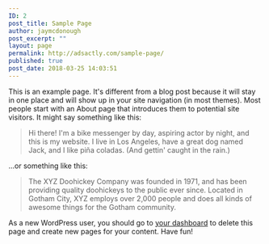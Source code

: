 ```yaml
---
ID: 2
post_title: Sample Page
author: jaymcdonough
post_excerpt: ""
layout: page
permalink: http://adsactly.com/sample-page/
published: true
post_date: 2018-03-25 14:03:51
---
```

This is an example page. It's different from a blog post because it will stay in one place and will show up in your site navigation (in most themes). Most people start with an About page that introduces them to potential site visitors. It might say something like this:

<blockquote>Hi there! I'm a bike messenger by day, aspiring actor by night, and this is my website. I live in Los Angeles, have a great dog named Jack, and I like pi&#241;a coladas. (And gettin' caught in the rain.)</blockquote>

...or something like this:

<blockquote>The XYZ Doohickey Company was founded in 1971, and has been providing quality doohickeys to the public ever since. Located in Gotham City, XYZ employs over 2,000 people and does all kinds of awesome things for the Gotham community.</blockquote>

As a new WordPress user, you should go to <a href="http://adsactly.com/wp-admin/">your dashboard</a> to delete this page and create new pages for your content. Have fun!